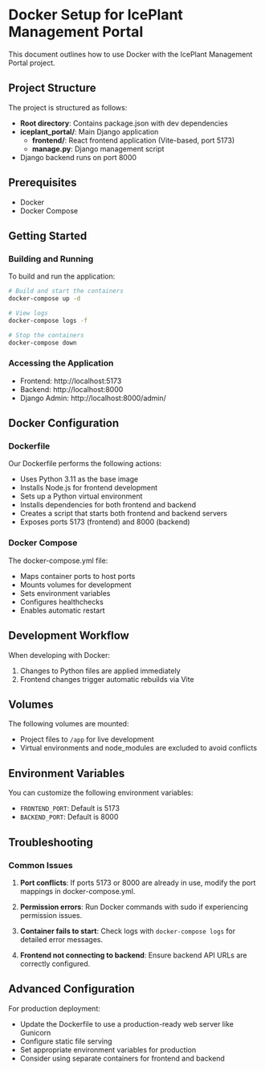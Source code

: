 # Docker Setup for IcePlant Management Portal

This document outlines how to use Docker with the IcePlant Management Portal project.

## Project Structure

The project is structured as follows:
- **Root directory**: Contains package.json with dev dependencies
- **iceplant_portal/**: Main Django application
  - **frontend/**: React frontend application (Vite-based, port 5173)
  - **manage.py**: Django management script
- Django backend runs on port 8000

## Prerequisites

- Docker
- Docker Compose

## Getting Started

### Building and Running

To build and run the application:

```bash
# Build and start the containers
docker-compose up -d

# View logs
docker-compose logs -f

# Stop the containers
docker-compose down
```

### Accessing the Application

- Frontend: http://localhost:5173
- Backend: http://localhost:8000
- Django Admin: http://localhost:8000/admin/

## Docker Configuration

### Dockerfile

Our Dockerfile performs the following actions:
- Uses Python 3.11 as the base image
- Installs Node.js for frontend development
- Sets up a Python virtual environment
- Installs dependencies for both frontend and backend
- Creates a script that starts both frontend and backend servers
- Exposes ports 5173 (frontend) and 8000 (backend)

### Docker Compose

The docker-compose.yml file:
- Maps container ports to host ports
- Mounts volumes for development
- Sets environment variables
- Configures healthchecks
- Enables automatic restart

## Development Workflow

When developing with Docker:
1. Changes to Python files are applied immediately
2. Frontend changes trigger automatic rebuilds via Vite

## Volumes

The following volumes are mounted:
- Project files to `/app` for live development
- Virtual environments and node_modules are excluded to avoid conflicts

## Environment Variables

You can customize the following environment variables:
- `FRONTEND_PORT`: Default is 5173
- `BACKEND_PORT`: Default is 8000

## Troubleshooting

### Common Issues

1. **Port conflicts**:
   If ports 5173 or 8000 are already in use, modify the port mappings in docker-compose.yml.

2. **Permission errors**:
   Run Docker commands with sudo if experiencing permission issues.

3. **Container fails to start**:
   Check logs with `docker-compose logs` for detailed error messages.

4. **Frontend not connecting to backend**:
   Ensure backend API URLs are correctly configured.

## Advanced Configuration

For production deployment:
- Update the Dockerfile to use a production-ready web server like Gunicorn
- Configure static file serving
- Set appropriate environment variables for production
- Consider using separate containers for frontend and backend
